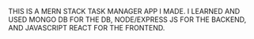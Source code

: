 THIS IS A MERN STACK TASK MANAGER APP I MADE.
I LEARNED AND USED MONGO DB FOR THE DB,
NODE/EXPRESS JS FOR THE BACKEND,
AND JAVASCRIPT REACT FOR THE FRONTEND.
